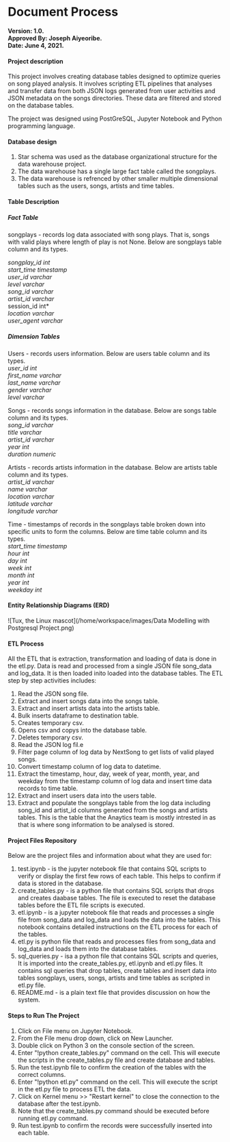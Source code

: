 # Document Process

**Version: 1.0.**<br>
**Approved By: Joseph Aiyeoribe.**<br>
**Date: June 4, 2021.**<br>

#### Project description
This project involves creating database tables designed to optimize queries on song played analysis. It involves scripting ETL pipelines that analyses and transfer data from both JSON logs generated from user activities and JSON metadata on the songs directories. These data are filtered and stored on the database tables.

The project was designed using PostGreSQL, Jupyter Notebook and Python programming language.

#### Database design
1. Star schema was used as the database organizational structure for the data warehouse project. 
2. The data warehouse has a single large fact table called the songplays.
3. The data warehouse is refrenced by other smaller multiple dimensional tables such as the users, songs, artists and time tables.

#### Table Description
##### Fact Table
songplays - records log data associated with song plays. That is, songs with valid plays where length of play is not None. Below are songplays table column and its types.

*songplay_id int*<br>
*start_time timestamp*<br> 
*user_id varchar*<br> 
*level varchar*<br>
*song_id varchar*<br>
*artist_id varchar*<br>
session_id int*<br> 
*location varchar*<br>
*user_agent varchar*<br>

##### Dimension Tables
Users - records users information. Below are users table column and its types.<br>
*user_id int*<br>
*first_name varchar*<br>
*last_name varchar*<br>
*gender varchar*<br>
*level varchar*<br>

Songs - records songs information in the database. Below are songs table column and its types.<br>
*song_id varchar*<br> 
*title varchar*<br> 
*artist_id varchar*<br> 
*year int*<br> 
*duration numeric*<br>

Artists - records artists information in the database. Below are artists table column and its types.<br>
*artist_id varchar*<br> 
*name varchar*<br> 
*location varchar*<br> 
*latitude varchar*<br> 
*longitude varchar*<br>

Time - timestamps of records in the songplays table broken down into specific units to form the columns. Below are time table column and its types.<br>
*start_time timestamp*<br> 
*hour int*<br> 
*day int*<br> 
*week int*<br> 
*month int*<br>
*year int*<br> 
*weekday int*<br>

#### Entity Relationship Diagrams (ERD)
![Tux, the Linux mascot](/home/workspace/images/Data Modelling with Postgresql Project.png)<br>

#### ETL Process
All the ETL that is extraction, transformation and loading of data is done in the etl.py. Data is read and processed from a single JSON file song_data and log_data. It is then loaded inito loaded into the database tables. The ETL step by step activities includes:<br>
1. Read the JSON song file.
2. Extract and insert songs data into the songs table.
3. Extract and insert artists data into the artists table.
4. Bulk inserts dataframe to destination table.
5. Creates temporary csv.
6. Opens csv and copys into the database table.
7. Deletes temporary csv.
8. Read the JSON log fil.e
9. Filter page column of log data by NextSong to get lists of valid played songs.
10. Convert timestamp column of log data to datetime.
11. Extract the timestamp, hour, day, week of year, month, year, and weekday from the timestamp column of log data and insert time data records to time table.
12. Extract and insert users data into the users table.
13. Extract and populate the songplays table from the log data including song_id and artist_id columns generated from the songs and artists tables. This is the table that the 
    Anaytics team is mostly intrested in as that is where song information to be analysed is stored.<br>
    
#### Project Files Repository
Below are the project files and information about what they are used for:

1. test.ipynb - is the jupyter notebook file that contains SQL scripts to verify or display the first few rows of each table. This helps to confirm if data is stored in the database.
2. create_tables.py - is a python file that contains SQL scripts that drops and creates daabase tables. The file is executed to reset the database tables before the ETL file scripts is executed.
3. etl.ipynb - is a jupyter notebook file that reads and processes a single file from song_data and log_data and loads the data into the  tables. This notebook contains detailed instructions on the ETL process for each of the tables.
4. etl.py is python file that reads and processes files from song_data and log_data and loads them into the database tables. 
5. sql_queries.py - isa a python file that contains SQL scripts and queries, It is imported into the create_tables.py, etl.ipynb and etl.py files. It contains sql queries that drop tables, create tables and insert data into tables songplays, users, songs, artists and time tables as scripted in etl.py file.
6. README.md - is a plain text file that provides discussion on how the system.<br>

#### Steps to Run The Project
1. Click on File menu on Jupyter Notebook. 
2. From the File menu drop down, click on New Launcher.
3. Double click on Python 3 on the console section of the screen.
4. Enter "!python create_tables.py" command on the cell. This will execute the scripts in the create_tables.py file and create database and tables.  
5. Run the test.ipynb file to confirm the creation of the tables with the correct columns. 
6. Enter "!python etl.py" command on the cell. This will execute the script in the etl.py file to process ETL the data.
6. Click on Kernel menu >> "Restart kernel" to close the connection to the database after the test.ipynb.
7. Note that the create_tables.py command should be executed before running etl.py command.
8. Run test.ipynb to confirm the records were successfully inserted into each table.
